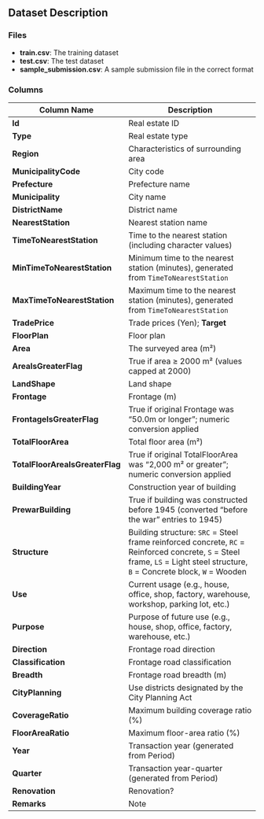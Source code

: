 ## Dataset Description

### Files
- **train.csv**: The training dataset  
- **test.csv**: The test dataset  
- **sample_submission.csv**: A sample submission file in the correct format  

### Columns
| Column Name | Description |
|--------------|-------------|
| **Id** | Real estate ID |
| **Type** | Real estate type |
| **Region** | Characteristics of surrounding area |
| **MunicipalityCode** | City code |
| **Prefecture** | Prefecture name |
| **Municipality** | City name |
| **DistrictName** | District name |
| **NearestStation** | Nearest station name |
| **TimeToNearestStation** | Time to the nearest station (including character values) |
| **MinTimeToNearestStation** | Minimum time to the nearest station (minutes), generated from `TimeToNearestStation` |
| **MaxTimeToNearestStation** | Maximum time to the nearest station (minutes), generated from `TimeToNearestStation` |
| **TradePrice** | Trade prices (Yen); **Target** |
| **FloorPlan** | Floor plan |
| **Area** | The surveyed area (m²) |
| **AreaIsGreaterFlag** | True if area ≥ 2000 m² (values capped at 2000) |
| **LandShape** | Land shape |
| **Frontage** | Frontage (m) |
| **FrontageIsGreaterFlag** | True if original Frontage was “50.0m or longer”; numeric conversion applied |
| **TotalFloorArea** | Total floor area (m²) |
| **TotalFloorAreaIsGreaterFlag** | True if original TotalFloorArea was “2,000 m² or greater”; numeric conversion applied |
| **BuildingYear** | Construction year of building |
| **PrewarBuilding** | True if building was constructed before 1945 (converted “before the war” entries to 1945) |
| **Structure** | Building structure: `SRC` = Steel frame reinforced concrete, `RC` = Reinforced concrete, `S` = Steel frame, `LS` = Light steel structure, `B` = Concrete block, `W` = Wooden |
| **Use** | Current usage (e.g., house, office, shop, factory, warehouse, workshop, parking lot, etc.) |
| **Purpose** | Purpose of future use (e.g., house, shop, office, factory, warehouse, etc.) |
| **Direction** | Frontage road direction |
| **Classification** | Frontage road classification |
| **Breadth** | Frontage road breadth (m) |
| **CityPlanning** | Use districts designated by the City Planning Act |
| **CoverageRatio** | Maximum building coverage ratio (%) |
| **FloorAreaRatio** | Maximum floor-area ratio (%) |
| **Year** | Transaction year (generated from Period) |
| **Quarter** | Transaction year-quarter (generated from Period) |
| **Renovation** | Renovation? |
| **Remarks** | Note |
